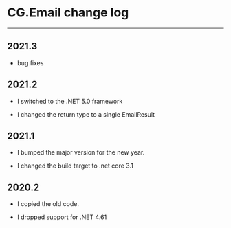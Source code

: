 # CG.Email change log
---

## 2021.3

* bug fixes

## 2021.2

* I switched to the .NET 5.0 framework

* I changed the return type to a single EmailResult

## 2021.1

* I bumped the major version for the new year.

* I changed the build target to .net core 3.1

## 2020.2

* I copied the old code. 

* I dropped support for .NET 4.61



